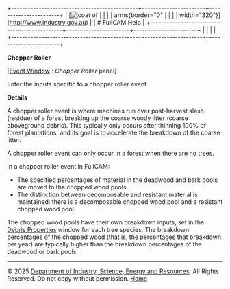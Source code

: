 +----------------------------------------------+-----------------------+-----------------------+
| [![coat of                                   |                       | [](index.htm)         |
| arms](imgs/DISER-inline_Mono.png){border="0" |                       |                       |
| width="320"}](http://www.industry.gov.au)    |                       | # FullCAM Help        |
+----------------------------------------------+-----------------------+-----------------------+
|                                              |                       |                       |
+----------------------------------------------+-----------------------+-----------------------+

**Chopper Roller**

\[[Event Window](137_Event%20Window.htm) : *Chopper Roller* panel\]

Enter the inputs specific to a chopper roller event.

**Details**

A chopper roller event is where machines run over post-harvest slash
(residue) of a forest breaking up the coarse woody litter (coarse
aboveground debris). This typically only occurs after thinning 100% of
forest plantations, and its goal is to accelerate the breakdown of the
coarse litter.

A chopper roller event can only occur in a forest when there are no
trees.

In a chopper roller event in FullCAM:

- The specified percentages of material in the deadwood and bark pools
  are moved to the chopped wood pools.
- The distinction between decomposable and resistant material is
  maintained: there is a decomposable chopped wood pool and a resistant
  chopped wood pool.

The chopped wood pools have their own breakdown inputs, set in the
[Debris Properties](45_Debris%20Properties.htm) window for each tree
species. The breakdown percentages of the chopped wood (that is, the
percentages that breakdown per year) are typically higher than the
breakdown percentages of the deadwood or bark pools.

------------------------------------------------------------------------

© 2025 [Department of Industry, Science, Energy and
Resources](http://www.industry.gov.au "Department of Industry, Science, Energy and Resources"),
All Rights Reserved. Do not copy without permission.
[Home](index.htm "help index")
